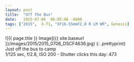 ```yaml
---
layout: post
title:  "Off The Bus"
date:   2015-07-06  06:05:06 -0600
tags: ["2015",  X-T1, "XF16-55mmF2.8 R LM WR", Genesis]
---
```

![{{ page.title }} Image]({{ site.baseurl }}/images/2015/2015_0706_DSCF4636.jpg)
{: .prettyprint}  
Just off the bus to camp  
1/125 sec, f/2.8, ISO 200 - Shutter clicks this day: 473